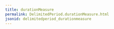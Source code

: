 ```yaml
---
title: durationMeasure
permalink: DelimitedPeriod.durationMeasure.html
jsonid: delimitedperiod_durationmeasure
---
```

